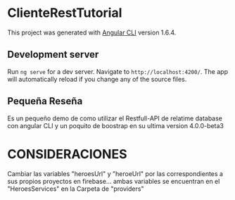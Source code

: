 # ClienteRestTutorial

This project was generated with [Angular CLI](https://github.com/angular/angular-cli) version 1.6.4.

## Development server

Run `ng serve` for a dev server. Navigate to `http://localhost:4200/`. The app will automatically reload if you change any of the source files.

## Pequeña Reseña
Es un pequeño demo de como utilizar el Restfull-API de relatime database con angular CLI y un poquito de boostrap en su ultima version 4.0.0-beta3

# CONSIDERACIONES
Cambiar las variables "heroesUrl" y "heroeUrl" por las correspondientes a sus propios proyectos en firebase... ambas variables se encuentran en el "HeroesServices" en la Carpeta de "providers"